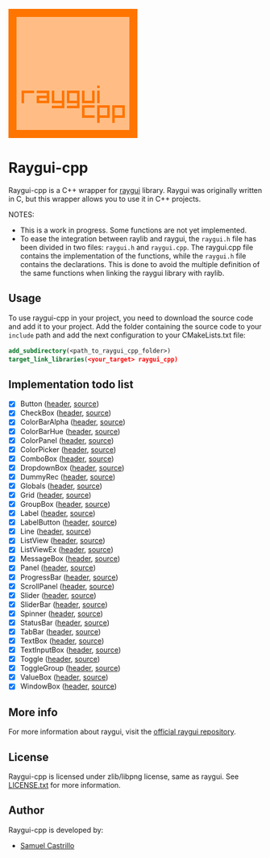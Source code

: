 ![raygui_cpp_256x256.png](raygui_cpp_256x256.png)

# Raygui-cpp

Raygui-cpp is a C++ wrapper for [raygui](https://github.com/raysan5/raygui) library.
Raygui was originally written in C, but this wrapper allows you to use it in C++ projects.

NOTES:

- This is a work in progress. Some functions are not yet implemented.
- To ease the integration between raylib and raygui, the `raygui.h` file has been divided in two files: `raygui.h` and
  `raygui.cpp`.
  The raygui.cpp file contains the implementation of the functions, while the `raygui.h` file contains the
  declarations.
  This is done to avoid the multiple definition of the same functions when linking the raygui library
  with raylib.

## Usage

To use raygui-cpp in your project, you need to download the source code and add it to your project.
Add the folder containing the source code to your `include` path and add the next configuration to your CMakeLists.txt
file:

```cmake
add_subdirectory(<path_to_raygui_cpp_folder>)
target_link_libraries(<your_target> raygui_cpp)
```

## Implementation todo list

- [x] Button ([header](include/raygui-cpp/Button.h), [source](src/raygui-cpp/Button.cpp))
- [x] CheckBox ([header](include/raygui-cpp/CheckBox.h), [source](src/raygui-cpp/CheckBox.cpp))
- [x] ColorBarAlpha ([header](include/raygui-cpp/ColorBarAlpha.h), [source](src/raygui-cpp/ColorBarAlpha.cpp))
- [x] ColorBarHue ([header](include/raygui-cpp/ColorBarHue.h), [source](src/raygui-cpp/ColorBarHue.cpp))
- [x] ColorPanel ([header](include/raygui-cpp/ColorPanel.h), [source](src/raygui-cpp/ColorPanel.cpp))
- [x] ColorPicker ([header](include/raygui-cpp/ColorPicker.h), [source](src/raygui-cpp/ColorPicker.cpp))
- [x] ComboBox ([header](include/raygui-cpp/ComboBox.h), [source](src/raygui-cpp/ComboBox.cpp))
- [x] DropdownBox ([header](include/raygui-cpp/DropdownBox.h), [source](src/raygui-cpp/DropdownBox.cpp))
- [x] DummyRec ([header](include/raygui-cpp/DummyRec.h), [source](src/raygui-cpp/DummyRec.cpp))
- [x] Globals ([header](include/raygui-cpp/Globals.h), [source](src/raygui-cpp/Globals.cpp))
- [x] Grid ([header](include/raygui-cpp/Grid.h), [source](src/raygui-cpp/Grid.cpp))
- [x] GroupBox ([header](include/raygui-cpp/GroupBox.h), [source](src/raygui-cpp/GroupBox.cpp))
- [x] Label ([header](include/raygui-cpp/Label.h), [source](src/raygui-cpp/Label.cpp))
- [x] LabelButton ([header](include/raygui-cpp/LabelButton.h), [source](src/raygui-cpp/LabelButton.cpp))
- [x] Line ([header](include/raygui-cpp/Line.h), [source](src/raygui-cpp/Line.cpp))
- [x] ListView ([header](include/raygui-cpp/ListView.h), [source](src/raygui-cpp/ListView.cpp))
- [x] ListViewEx ([header](include/raygui-cpp/ListViewEx.h), [source](src/raygui-cpp/ListViewEx.cpp))
- [x] MessageBox ([header](include/raygui-cpp/MessageBox.h), [source](src/raygui-cpp/MessageBox.cpp))
- [x] Panel ([header](include/raygui-cpp/Panel.h), [source](src/raygui-cpp/Panel.cpp))
- [x] ProgressBar ([header](include/raygui-cpp/ProgressBar.h), [source](src/raygui-cpp/ProgressBar.cpp))
- [x] ScrollPanel ([header](include/raygui-cpp/ScrollPanel.h), [source](src/raygui-cpp/ScrollPanel.cpp))
- [x] Slider ([header](include/raygui-cpp/Slider.h), [source](src/raygui-cpp/Slider.cpp))
- [x] SliderBar ([header](include/raygui-cpp/SliderBar.h), [source](src/raygui-cpp/SliderBar.cpp))
- [x] Spinner ([header](include/raygui-cpp/Spinner.h), [source](src/raygui-cpp/Spinner.cpp))
- [x] StatusBar ([header](include/raygui-cpp/StatusBar.h), [source](src/raygui-cpp/StatusBar.cpp))
- [x] TabBar ([header](include/raygui-cpp/TabBar.h), [source](src/raygui-cpp/TabBar.cpp))
- [x] TextBox ([header](include/raygui-cpp/TextBox.h), [source](src/raygui-cpp/TextBox.cpp))
- [x] TextInputBox ([header](include/raygui-cpp/TextInputBox.h), [source](src/raygui-cpp/TextInputBox.cpp))
- [x] Toggle ([header](include/raygui-cpp/Toggle.h), [source](src/raygui-cpp/Toggle.cpp))
- [x] ToggleGroup ([header](include/raygui-cpp/ToggleGroup.h), [source](src/raygui-cpp/ToggleGroup.cpp))
- [x] ValueBox ([header](include/raygui-cpp/ValueBox.h), [source](src/raygui-cpp/ValueBox.cpp))
- [x] WindowBox ([header](include/raygui-cpp/WindowBox.h), [source](src/raygui-cpp/WindowBox.cpp))

## More info

For more information about raygui, visit the [official raygui repository](https://github.com/raysan5/raygui).

## License

Raygui-cpp is licensed under zlib/libpng license, same as raygui. See [LICENSE.txt](LICENSE.txt) for more information.

## Author

Raygui-cpp is developed by:

- [Samuel Castrillo](https://github.com/scastd)
